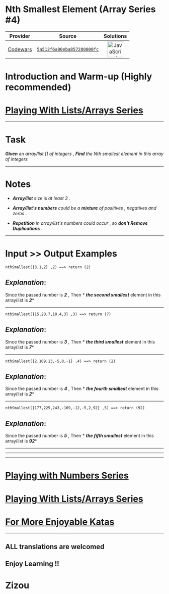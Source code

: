 [_metadata_:generated]: - "true"

# Nth Smallest Element (Array Series #4) 

<!-- INFO TABLE BEGIN -->

| Provider                                        | Source                                                                               | Solutions                                                                                                                                                    |
| :---------------------------------------------: | :----------------------------------------------------------------------------------: | :----------------------------------------------------------------------------------------------------------------------------------------------------------: |
| [Codewars](../../../docs/providers/Codewars.md) | [`5a512f6a80eba857280000fc`](https://www.codewars.com/kata/5a512f6a80eba857280000fc) | [<img src="https://res.cloudinary.com/rascaltwo/image/upload/v1631924076/javascript_ehszr7.svg" alt="JavaScript" title="JavaScript" width="50" />](solve.js) |

<!-- INFO TABLE END -->

# Introduction and Warm-up (Highly recommended)

# [Playing With Lists/Arrays Series](https://www.codewars.com/collections/playing-with-lists-slash-arrays)
___

# Task

**_Given_** an *array/list [] of integers* , **_Find_**  *the Nth smallest element in this array of integers*
___

# Notes 

* **_Array/list_** size is *at least 3* .

* **_Array/list's numbers_** *could be a **_mixture_** of positives , negatives and zeros* .

* **_Repetition_** *in array/list's numbers could occur* , so **_don't Remove Duplications_** .
___

# Input >> Output Examples

```
nthSmallest({3,1,2} ,2) ==> return (2) 
```

## **_Explanation_**:

Since the passed number is **_2_** , Then * **_the second smallest_** element in this array/list is **_2_***  
___

```
nthSmallest({15,20,7,10,4,3} ,3) ==> return (7) 
```

## **_Explanation_**:

Since the passed number is **_3_** , Then * **_the third smallest_** element in this array/list is **_7_*** 
___
```
nthSmallest({2,169,13,-5,0,-1} ,4) ==> return (2) 
```

## **_Explanation_**:

Since the passed number is **_4_** , Then * **_the fourth smallest_** element in this array/list is **_2_*** 
___

```
nthSmallest({177,225,243,-169,-12,-5,2,92} ,5) ==> return (92) 
```
## **_Explanation_**:

Since the passed number is **_5_** , Then * **_the fifth smallest_** element in this array/list is **_92_*** 
___
___
___

# [Playing with Numbers Series](https://www.codewars.com/collections/playing-with-numbers)

# [Playing With Lists/Arrays Series](https://www.codewars.com/collections/playing-with-lists-slash-arrays)

# [For More Enjoyable Katas](http://www.codewars.com/users/MrZizoScream/authored)
___

## ALL translations are welcomed

## Enjoy Learning !!
# Zizou

